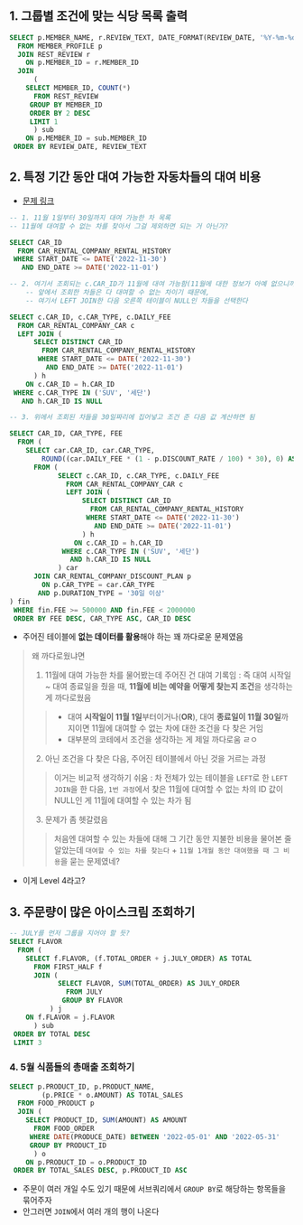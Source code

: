 ## 1. 그룹별 조건에 맞는 식당 목록 출력
```SQL
SELECT p.MEMBER_NAME, r.REVIEW_TEXT, DATE_FORMAT(REVIEW_DATE, '%Y-%m-%d') as REVIEW_DATE 
  FROM MEMBER_PROFILE p
  JOIN REST_REVIEW r
    ON p.MEMBER_ID = r.MEMBER_ID
  JOIN 
      (
    SELECT MEMBER_ID, COUNT(*)
      FROM REST_REVIEW
     GROUP BY MEMBER_ID
     ORDER BY 2 DESC
     LIMIT 1
      ) sub
    ON p.MEMBER_ID = sub.MEMBER_ID
 ORDER BY REVIEW_DATE, REVIEW_TEXT
```


## 2. 특정 기간 동안 대여 가능한 자동차들의 대여 비용
- [문제 링크](https://school.programmers.co.kr/learn/courses/30/parts/17046)
```SQL
-- 1. 11월 1일부터 30일까지 대여 가능한 차 목록
-- 11월에 대여할 수 없는 차를 찾아서 그걸 제외하면 되는 거 아닌가? 

SELECT CAR_ID
  FROM CAR_RENTAL_COMPANY_RENTAL_HISTORY
 WHERE START_DATE <= DATE('2022-11-30')
   AND END_DATE >= DATE('2022-11-01')

-- 2. 여기서 조회되는 c.CAR_ID가 11월에 대여 가능함(11월에 대한 정보가 아예 없으니까)
    -- 앞에서 조회한 차들은 다 대여할 수 없는 차이기 때문에, 
    -- 여기서 LEFT JOIN한 다음 오른쪽 테이블이 NULL인 차들을 선택한다

SELECT c.CAR_ID, c.CAR_TYPE, c.DAILY_FEE
  FROM CAR_RENTAL_COMPANY_CAR c
  LEFT JOIN (
      SELECT DISTINCT CAR_ID
        FROM CAR_RENTAL_COMPANY_RENTAL_HISTORY
       WHERE START_DATE <= DATE('2022-11-30')
         AND END_DATE >= DATE('2022-11-01')
      ) h
    ON c.CAR_ID = h.CAR_ID
 WHERE c.CAR_TYPE IN ('SUV', '세단')
   AND h.CAR_ID IS NULL

-- 3. 위에서 조회된 차들을 30일짜리에 집어넣고 조건 준 다음 값 계산하면 됨

SELECT CAR_ID, CAR_TYPE, FEE
  FROM (
    SELECT car.CAR_ID, car.CAR_TYPE, 
        ROUND((car.DAILY_FEE * (1 - p.DISCOUNT_RATE / 100) * 30), 0) AS FEE
      FROM (
            SELECT c.CAR_ID, c.CAR_TYPE, c.DAILY_FEE
              FROM CAR_RENTAL_COMPANY_CAR c
              LEFT JOIN (
                  SELECT DISTINCT CAR_ID
                    FROM CAR_RENTAL_COMPANY_RENTAL_HISTORY
                   WHERE START_DATE <= DATE('2022-11-30')
                     AND END_DATE >= DATE('2022-11-01')
                  ) h
                ON c.CAR_ID = h.CAR_ID
             WHERE c.CAR_TYPE IN ('SUV', '세단')
               AND h.CAR_ID IS NULL
            ) car
      JOIN CAR_RENTAL_COMPANY_DISCOUNT_PLAN p
        ON p.CAR_TYPE = car.CAR_TYPE
       AND p.DURATION_TYPE = '30일 이상'
) fin
 WHERE fin.FEE >= 500000 AND fin.FEE < 2000000
 ORDER BY FEE DESC, CAR_TYPE ASC, CAR_ID DESC

```
- 주어진 테이블에 **없는 데이터를 활용**해야 하는 꽤 까다로운 문제였음
> 왜 까다로웠냐면
>1. 11월에 대여 가능한 차를 물어봤는데 주어진 건 대여 기록임 : 즉 대여 시작일 ~ 대여 종료일을 줬을 때, **11월에 비는 예약을 어떻게 찾는지 조건**을 생각하는 게 까다로웠음
>>- 대여 **시작일이 11월 1일**부터이거나(**OR**), 대여 **종료일이 11월 30일**까지이면 11월에 대여할 수 없는 차에 대한 조건을 다 찾은 거임
>>- 대부분의 코테에서 조건을 생각하는 게 제일 까다로움 ㄹㅇ
>2. 아닌 조건을 다 찾은 다음, 주어진 테이블에서 아닌 것을 거르는 과정
>> 이거는 비교적 생각하기 쉬움 : 차 전체가 있는 테이블을 `LEFT`로 한 `LEFT JOIN`을 한 다음, `1번 과정`에서 찾은 11월에 대여할 수 없는 차의 ID 값이 NULL인 게 11월에 대여할 수 있는 차가 됨
>3. 문제가 좀 헷갈렸음
>> 처음엔 대여할 수 있는 차들에 대해 그 기간 동안 지불한 비용을 물어본 줄 알았는데 `대여할 수 있는 차를 찾는다` +  `11월 1개월 동안 대여했을 때 그 비용`을 묻는 문제였네?

- 이게 Level 4라고?

## 3. 주문량이 많은 아이스크림 조회하기
```SQL
-- JULY를 먼저 그룹을 지어야 할 듯?
SELECT FLAVOR
  FROM (
	SELECT f.FLAVOR, (f.TOTAL_ORDER + j.JULY_ORDER) AS TOTAL
	  FROM FIRST_HALF f 
	  JOIN (
	        SELECT FLAVOR, SUM(TOTAL_ORDER) AS JULY_ORDER
	          FROM JULY
	         GROUP BY FLAVOR
	      ) j 
    ON f.FLAVOR = j.FLAVOR
      ) sub
 ORDER BY TOTAL DESC
 LIMIT 3
```

### 4. 5월 식품들의 총매출 조회하기
```SQL
SELECT p.PRODUCT_ID, p.PRODUCT_NAME,
        (p.PRICE * o.AMOUNT) AS TOTAL_SALES
  FROM FOOD_PRODUCT p
  JOIN (
    SELECT PRODUCT_ID, SUM(AMOUNT) AS AMOUNT
      FROM FOOD_ORDER
     WHERE DATE(PRODUCE_DATE) BETWEEN '2022-05-01' AND '2022-05-31'
     GROUP BY PRODUCT_ID
      ) o
    ON p.PRODUCT_ID = o.PRODUCT_ID
 ORDER BY TOTAL_SALES DESC, p.PRODUCT_ID ASC
```
- 주문이 여러 개일 수도 있기 때문에 서브쿼리에서 `GROUP BY`로 해당하는 항목들을 묶어주자
- 안그러면 `JOIN`에서 여러 개의 행이 나온다
